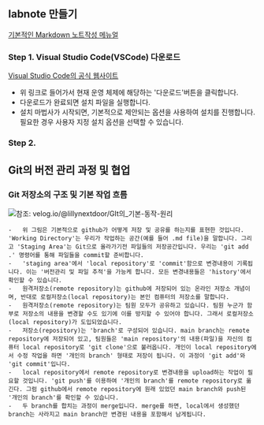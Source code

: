 ## labnote 만들기

[기본적인 Markdown 노트작성 메뉴얼](https://quarto.org/docs/authoring/markdown-basics.html)

### Step 1. Visual Studio Code(VSCode) 다운로드

[Visual Studio Code의 공식 웹사이트](https://code.visualstudio.com/)

-   위 링크로 들어가서 현재 운영 체제에 해당하는 '다운로드'버튼을 클릭합니다.
-   다운로드가 완료되면 설치 파일을 실행합니다.
-    설치 마법사가 시작되면, 기본적으로 제안되는 옵션을 사용하여 설치를 진행합니다. 필요한 경우 사용자 지정 설치 옵션을 선택할 수 있습니다.

### Step 2. 

## Git의 버전 관리 과정 및 협업

### Git 저장소의 구조 및 기본 작업 흐름

![참조: velog.io/\@lillynextdoor/GIt의_기본-동작-원리](images/git%20construct.png)

```         
-   위 그림은 기본적으로 github가 어떻게 저장 및 공유를 하는지를 표현한 것입니다. 'Working Directory'는 우리가 작업하는 공간(예를 들어 .md file)을 말합니다. 그리고 'Staging Area'는 Git으로 올라가기전 파일들의 저장공간입니다. 우리는 'git add .' 명령어를 통해 파일들을 commit할 준비합니다.
-   'staging area'에서 'local repository'로 'commit'함으로 변경내용이 기록됩니다. 이는 '버전관리 및 파일 추적'을 가능케 합니다. 모든 변경내용들은 'history'에서 확인할 수 있습니다.
-   원격저장소(remote repository)는 github에 저장되어 있는 온라인 저장소 개념이며, 반대로 로컬저장소(local repository)는 본인 컴퓨터의 저장소를 말합니다.
-   원격저장소(remote repository)는 팀원 모두가 공유하고 있습니다. 팀원 누군가 함부로 저장소의 내용을 변경할 수도 있기에 이를 방지할 수 있어야 합니다. 그래서 로컬저장소(local repository)가 도입되었습니다.
-   저장소(repository)는 'branch'로 구성되어 있습니다. main branch는 remote repository에 저장되어 있고, 팀원들은 'main repository'의 내용(파일)을 자신의 컴퓨터 local repository로 'git clone'으로 불러옵니다. 개인이 local repository에서 수정 작업을 하면 '개인의 branch' 형태로 저장이 됩니다. 이 과정이 'git add'와 'git commit'입니다.
-   local repository에서 remote repository로 변경내용을 upload하는 작업이 필요할 것입니다. 'git push'를 이용하여 '개인의 branch'를 remote repository로 옮긴다. 그럼 github에서 remote repository에 원래 있었던 main branch와 push된 '개인의 branch'를 확인할 수 있습니다.
-   두 branch를 합치는 과정이 merge입니다. merge를 하면, local에서 생성했던 branch는 사라지고 main branch만 변경된 내용을 포함해서 남게됩니다.
```

